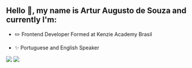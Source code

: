 ## Hello 👋, my name is Artur Augusto de Souza and currently I'm:


- ✏️ Frontend Developer Formed at Kenzie Academy Brasil

- ✨ Portuguese and English Speaker





<img src="https://cdn.jsdelivr.net/gh/devicons/devicon/icons/html5/html5-original.svg" />
 <img src="https://cdn.jsdelivr.net/gh/devicons/devicon/icons/typescript/typescript-original.svg" /> 


